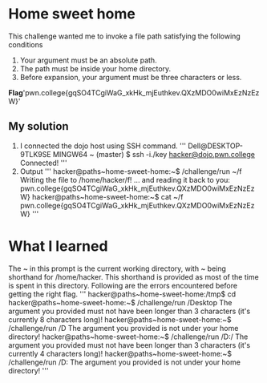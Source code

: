 # Home sweet home
This challenge wanted me to invoke a file path satisfying the following conditions
1. Your argument must be an absolute path.
2. The path must be inside your home directory.
3. Before expansion, your argument must be three characters or less.

**Flag**'pwn.college{gqSO4TCgiWaG_xkHk_mjEuthkev.QXzMDO0wiMxEzNzEzW}'
## My solution
1. I connected the dojo host using SSH command.
'''
Dell@DESKTOP-9TLK9SE MINGW64 ~ (master)
$ ssh -i./key hacker@dojo.pwn.college
Connected!
'''
2. Output
'''
hacker@paths~home-sweet-home:~$ /challenge/run ~/f
Writing the file to /home/hacker/f!
... and reading it back to you:
pwn.college{gqSO4TCgiWaG_xkHk_mjEuthkev.QXzMDO0wiMxEzNzEzW}
hacker@paths~home-sweet-home:~$ cat ~/f
pwn.college{gqSO4TCgiWaG_xkHk_mjEuthkev.QXzMDO0wiMxEzNzEzW}
'''
# What I learned
The ~ in this prompt is the current working directory, with ~ being shorthand for /home/hacker. This shorthand is provided as most of the time is spent in this directory. Following are the errors encountered before getting the right flag.
'''
hacker@paths~home-sweet-home:/tmp$ cd
hacker@paths~home-sweet-home:~$ /challenge/run /Desktop
The argument you provided must not have been longer than 3 characters (it's
currently 8 characters long)!
hacker@paths~home-sweet-home:~$ /challenge/run /D
The argument you provided is not under your home directory!
hacker@paths~home-sweet-home:~$ /challenge/run /D:/
The argument you provided must not have been longer than 3 characters (it's
currently 4 characters long)!
hacker@paths~home-sweet-home:~$ /challenge/run /D:
The argument you provided is not under your home directory!
'''